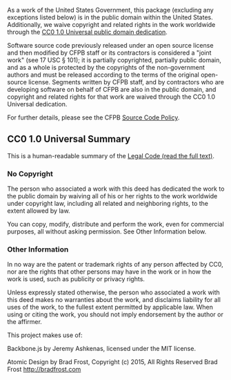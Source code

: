 As a work of the United States Government, this package (excluding any
exceptions listed below) is in the public domain within the United States.
Additionally, we waive copyright and related rights in the work worldwide
through the [CC0 1.0 Universal public domain dedication][CC0].

Software source code previously released under an open source license and then
modified by CFPB staff or its contractors is considered a "joint work"
(see 17 USC § 101); it is partially copyrighted, partially public domain,
and as a whole is protected by the copyrights of the non-government authors and
must be released according to the terms of the original open-source license.
Segments written by CFPB staff, and by contractors who are developing software
on behalf of CFPB are also in the public domain, and copyright and related
rights for that work are waived through the CC0 1.0 Universal dedication.

For further details, please see the CFPB [Source Code Policy][policy].


## CC0 1.0 Universal Summary

This is a human-readable summary of the [Legal Code (read the full text)][CC0].

### No Copyright

The person who associated a work with this deed has dedicated the work to
the public domain by waiving all of his or her rights to the work worldwide
under copyright law, including all related and neighboring rights, to the
extent allowed by law.

You can copy, modify, distribute and perform the work, even for commercial
purposes, all without asking permission. See Other Information below.

### Other Information

In no way are the patent or trademark rights of any person affected by CC0,
nor are the rights that other persons may have in the work or in how the
work is used, such as publicity or privacy rights.

Unless expressly stated otherwise, the person who associated a work with
this deed makes no warranties about the work, and disclaims liability for
all uses of the work, to the fullest extent permitted by applicable law.
When using or citing the work, you should not imply endorsement by the
author or the affirmer.

[policy]: https://github.com/cfpb/source-code-policy/
[CC0]: http://creativecommons.org/publicdomain/zero/1.0/legalcode

This project makes use of:

Backbone.js by Jeremy Ashkenas, licensed under the MIT license.

Atomic Design by Brad Frost, Copyright (c) 2015, All Rights Reserved Brad Frost http://bradfrost.com